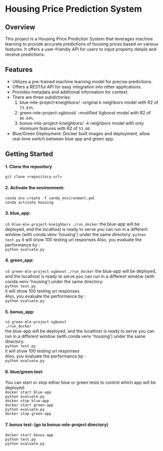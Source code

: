 # Housing Price Prediction System

## Overview
This project is a Housing Price Prediction System that leverages machine learning to provide accurate predictions of housing prices based on various features. It offers a user-friendly API for users to input property details and receive predictions.

## Features
- Utilizes a pre-trained machine learning model for precise predictions.
- Offers a RESTful API for easy integration into other applications.
- Provides metadata and additional information for context.
- There are three subdictories: 
     1) blue-mle-project-kneighbors/ 
     -original k neighbors model with R2 of `73.63%`.
     2) green-mle-project-xgboost/
     -modified Xgboost model with R2 of `86.64%`.
     3) bonus-mle-project-kneighbors/
     -k neighbors model with only minimum features with R2 of `53.66`.
- Blue/Green Deployment: Docker built images and deployment, allow real-time switch between blue app and green app.

## Getting Started
#### 1. Clone the repository
   `git clone <repository-url>`<br>
#### 2. Activate the environment:
`conda env create -f conda_environment.yml`<br>
`conda activate housing`<br>

#### 3. blue_app: 
`cd blue-mle-project-kneighbors`
`./run_docker`
the blue-app will be deployed, and the localhost is ready to serve
you can run in a different window (with conda venv 'housing') under the same directory:
`python test.py`
it will show 100 testing url responses
Also, you evaluate the performance by :<br>
`python evaluate.py` 

#### 4. green_app: 
`cd green-mle-project-xgboost`
`./run_docker`
the blue-app will be deployed, and the localhost is ready to serve
you can run in a different window (with conda venv 'housing') under the same directory: <br>
`python test.py` <br>
it will show 100 testing url responses. <br>
Also, you evaluate the performance by : <br>
`python evaluate.py` <br>
#### 5. bonus_app: 
`cd green-mle-project-xgboost` <br>
`./run_docker` <br>
the blue-app will be deployed, and the localhost is ready to serve
you can run in a different window (with conda venv 'housing') under the same directory: <br>
`python test.py` <br>
it will show 100 testing url responses <br>
Also, you evaluate the performance by :<br>
`python evaluate.py` 

#### 6. blue/green test:
You can start or stop either blue or green tests to control which app will be deployed: <br>
`docker start blue-app` <br>
`python evaluate.py` <br>
`docker stop blue-app` <br>
`docker start green-app` <br>
`python evaluate.py` <br>
`docker stop green-app` <br>

#### 7. bonus test: (go to bonus-mle-project directory)
`docker start bonus-app` <br>
`python test.py` <br>
`python evaluate.py` <br>



